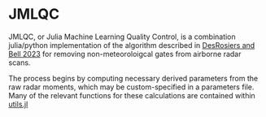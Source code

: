 # JMLQC

JMLQC, or Julia Machine Learning Quality Control, is a combination julia/python implementation of the algorithm described in [DesRosiers and Bell 2023](https://journals.ametsoc.org/view/journals/aies/aop/AIES-D-23-0064.1/AIES-D-23-0064.1.xml) for removing non-meteoroloigcal gates from airborne radar scans. 

The process begins by computing necessary derived parameters from the raw radar moments, which may be custom-specified in a parameters file. Many of the relevant functions for these calculations are contained within [utils.jl](./utils.jl)

